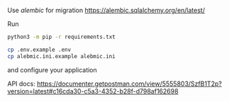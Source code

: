 Use _alembic_ for migration https://alembic.sqlalchemy.org/en/latest/

Run
```bash
python3 -m pip -r requirements.txt 
```

```bash
cp .env.example .env
cp alebmic.ini.example alebmic.ini
```

and configure your application

API docs: https://documenter.getpostman.com/view/5555803/SzfB1T2p?version=latest#c16cda30-c5a3-4352-b28f-d798af162698
